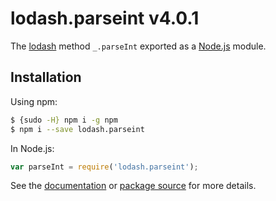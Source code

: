 # lodash.parseint v4.0.1

The [lodash](https://lodash.com/) method `_.parseInt` exported as a [Node.js](https://nodejs.org/) module.

## Installation

Using npm:
```bash
$ {sudo -H} npm i -g npm
$ npm i --save lodash.parseint
```

In Node.js:
```js
var parseInt = require('lodash.parseint');
```

See the [documentation](https://lodash.com/docs#parseInt) or [package source](https://github.com/lodash/lodash/blob/4.0.1-npm-packages/lodash.parseint) for more details.
